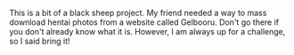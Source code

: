 This is a bit of a black sheep project.  My friend needed a way to mass download hentai photos from a website called Gelbooru.  Don't go there if you don't already know what it is.  However, I am always up for a challenge, so I said bring it!
